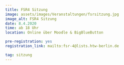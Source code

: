 ```yaml
---
title: FSR4 Sitzung
image: assets/images/Veranstaltungen/fsrsitzung.jpg
image_alt: FSR4 Sitzung
date: 8.4.2020
time: ab 18 Uhr
location: Online über Moodle & BigBlueButton

pre-registration: yes
registration_link: mailto:fsr-4@lists.htw-berlin.de

tag: sitzung
---
```

